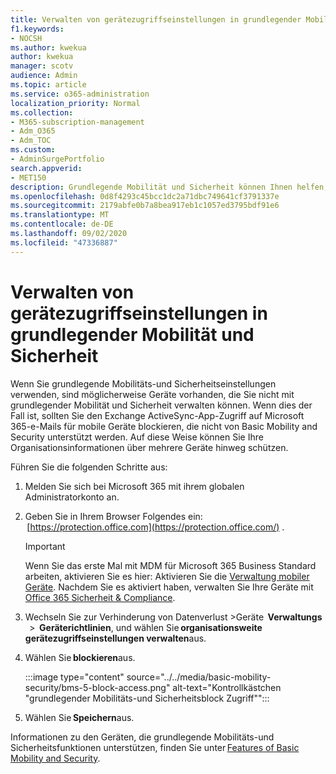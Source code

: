 ```yaml
---
title: Verwalten von gerätezugriffseinstellungen in grundlegender Mobilität und Sicherheit
f1.keywords:
- NOCSH
ms.author: kwekua
author: kwekua
manager: scotv
audience: Admin
ms.topic: article
ms.service: o365-administration
localization_priority: Normal
ms.collection:
- M365-subscription-management
- Adm_O365
- Adm_TOC
ms.custom:
- AdminSurgePortfolio
search.appverid:
- MET150
description: Grundlegende Mobilität und Sicherheit können Ihnen helfen, Mobile Geräte zu sichern und zu verwalten.
ms.openlocfilehash: 0d8f4293c45bcc1dc2a71dbc749641cf3791337e
ms.sourcegitcommit: 2179abfe0b7a8bea917eb1c1057ed3795bdf91e6
ms.translationtype: MT
ms.contentlocale: de-DE
ms.lasthandoff: 09/02/2020
ms.locfileid: "47336887"
---
```

# <a name="manage-device-access-settings-in-basic-mobility-and-security"></a>Verwalten von gerätezugriffseinstellungen in grundlegender Mobilität und Sicherheit

Wenn Sie grundlegende Mobilitäts-und Sicherheitseinstellungen verwenden, sind möglicherweise Geräte vorhanden, die Sie nicht mit grundlegender Mobilität und Sicherheit verwalten können. Wenn dies der Fall ist, sollten Sie den Exchange ActiveSync-App-Zugriff auf Microsoft 365-e-Mails für mobile Geräte blockieren, die nicht von Basic Mobility and Security unterstützt werden. Auf diese Weise können Sie Ihre Organisationsinformationen über mehrere Geräte hinweg schützen.

Führen Sie die folgenden Schritte aus:

1. Melden Sie sich bei Microsoft 365 mit ihrem globalen Administratorkonto an.
    
2. Geben Sie in Ihrem Browser Folgendes ein:  [https://protection.office.com](https://protection.office.com/) .    

    >[!IMPORTANT]
    >Wenn Sie das erste Mal mit MDM für Microsoft 365 Business Standard arbeiten, aktivieren Sie es hier: Aktivieren Sie die [Verwaltung mobiler Geräte](https://admin.microsoft.com/EAdmin/Device/IntuneInventory.aspx). Nachdem Sie es aktiviert haben, verwalten Sie Ihre Geräte mit [Office 365 Sicherheit & Compliance](https://protection.office.com/).

3. Wechseln Sie zur Verhinderung von Datenverlust >Geräte  **Verwaltungs**   >  **Geräterichtlinien**, und wählen Sie **organisationsweite gerätezugriffseinstellungen verwalten**aus.
    
4. Wählen Sie **blockieren**aus.

    :::image type="content" source="../../media/basic-mobility-security/bms-5-block-access.png" alt-text="Kontrollkästchen "grundlegender Mobilitäts-und Sicherheitsblock Zugriff"":::

5. Wählen Sie **Speichern**aus. 

Informationen zu den Geräten, die grundlegende Mobilitäts-und Sicherheitsfunktionen unterstützen, finden Sie unter [Features of Basic Mobility and Security](capabilities-of-basic-mobility-and-secruity.md).